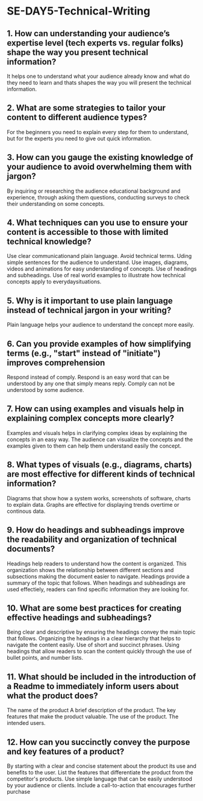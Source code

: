 
# SE-DAY5-Technical-Writing
## 1. How can understanding your audience’s expertise level (tech experts vs. regular folks) shape the way you present technical information?
It helps one to understand what your audience already know and what do they need to learn and thats shapes the way you will present the technical information.
## 2. What are some strategies to tailor your content to different audience types?
For the beginners you need to explain every step for them to understand, but for the experts you need to give out quick information.

## 3. How can you gauge the existing knowledge of your audience to avoid overwhelming them with jargon?
By inquiring or researching the audience educational background and experience, through asking them questions, conducting surveys to check their understanding on some concepts.
## 4. What techniques can you use to ensure your content is accessible to those with limited technical knowledge?
Use clear communicationand plain language.  Avoid technical terms.
Uding simple sentences for the audience to understand.
Use images, diagrams, videos and animations for easy understanding of concepts.
Use of headings and subheadings.
Use of real world examples to illustrate how technical concepts apply to everydaysituations.
## 5. Why is it important to use plain language instead of technical jargon in your writing?
Plain language helps your audience to understand the concept more easily.
## 6. Can you provide examples of how simplifying terms (e.g., "start" instead of "initiate") improves comprehension
Respond instead of comply.  Respond is an easy word that can be understood by any one that simply means reply.  Comply can not be understood by some audience.
## 7. How can using examples and visuals help in explaining complex concepts more clearly?
Examples and visuals helps in clarifying complex ideas by explaining the concepts in an easy way. The audience can visualize the concepts and the examples given to them can help them understand easily the concept.
## 8. What types of visuals (e.g., diagrams, charts) are most effective for different kinds of technical information?
Diagrams that show how a system works, screenshots of software, charts to explain data. Graphs are effective for displaying trends overtime or continous data.
## 9. How do headings and subheadings improve the readability and organization of technical documents?
Headings help readers to understand how the content is organized.  This organization shows the relationship between different sections and subsections making the document easier to navigate.
Headings provide a summary of the topic that follows.  When headings and subheadings are used effectiely, readers can find specific information they are looking for.
## 10. What are some best practices for creating effective headings and subheadings?
Being clear and descriptive by ensuring the headings convey the main topic that follows.
Organizing the headings in a clear hierarchy that helps to navigate the content easily.
Use of short and succinct phrases.
Using headings that allow readers to scan the content quickly through the use of bullet points, and number lists.
## 11. What should be included in the introduction of a Readme to immediately inform users about what the product does?
The name of the product
A brief description of the product.
The key features that make the product valuable.
The use of the product.
The intended users.
## 12. How can you succinctly convey the purpose and key features of a product?
By starting with a clear and concise statement about the product its use and benefits to the user.
List the features that differentiate the product from the competitor's products.
Use simple language that can be easily understood by your audience or clients.
Include a call-to-action that encourages further purchase

